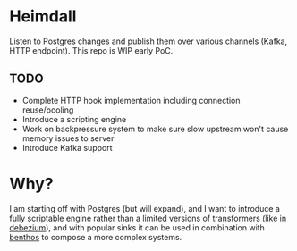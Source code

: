 # Heimdall

Listen to Postgres changes and publish them over 
various channels (Kafka, HTTP endpoint). This repo is 
WIP early PoC.


## TODO

 - Complete HTTP hook implementation including connection reuse/pooling
 - Introduce a scripting engine
 - Work on backpressure system to make sure slow upstream won't cause memory issues to server
 - Introduce Kafka support


# Why?

I am starting off with Postgres (but will expand), and I want to 
introduce a fully scriptable engine rather than a limited versions of 
transformers (like in [debezium](https://debezium.io/)), and with popular 
sinks it can be used in combination with [benthos](https://www.benthos.dev/) 
to compose a more complex systems.
